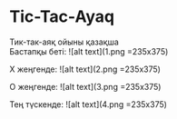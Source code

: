 # Tic-Tac-Ayaq
Тик-так-аяқ ойыны қазақша<br />
Бастапқы беті:
![alt text](1.png =235x375)

Х жеңгенде:
![alt text](2.png =235x375)

О жеңгенде:
![alt text](3.png =235x375)

Тең түскенде:
![alt text](4.png =235x375)
